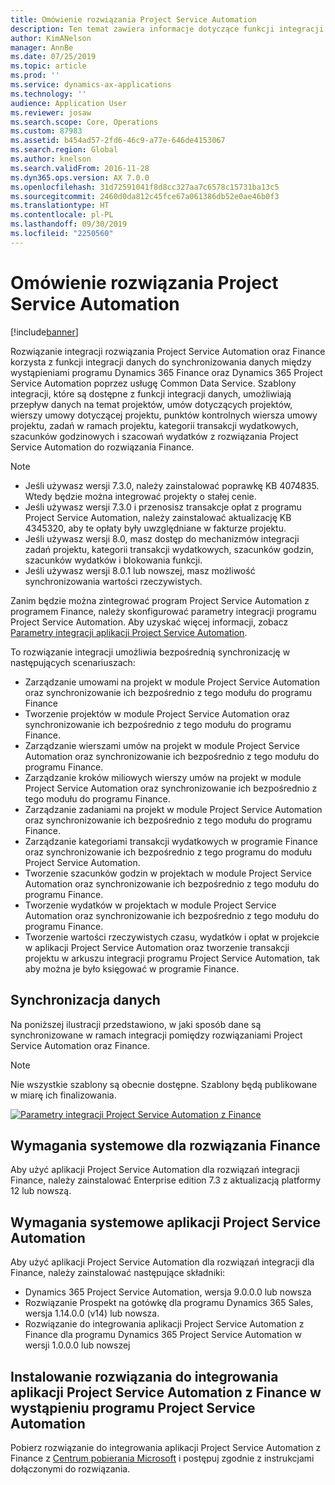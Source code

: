 ```yaml
---
title: Omówienie rozwiązania Project Service Automation
description: Ten temat zawiera informacje dotyczące funkcji integracji rozwiązania Dynamics 365 Project Service Automation do Dynamics 365 Finance.
author: KimANelson
manager: AnnBe
ms.date: 07/25/2019
ms.topic: article
ms.prod: ''
ms.service: dynamics-ax-applications
ms.technology: ''
audience: Application User
ms.reviewer: josaw
ms.search.scope: Core, Operations
ms.custom: 87983
ms.assetid: b454ad57-2fd6-46c9-a77e-646de4153067
ms.search.region: Global
ms.author: knelson
ms.search.validFrom: 2016-11-28
ms.dyn365.ops.version: AX 7.0.0
ms.openlocfilehash: 31d72591041f8d8cc327aa7c6578c15731ba13c5
ms.sourcegitcommit: 2460d0da812c45fce67a061386db52e0ae46b0f3
ms.translationtype: HT
ms.contentlocale: pl-PL
ms.lasthandoff: 09/30/2019
ms.locfileid: "2250560"
---
```

# <a name="project-service-automation-overview"></a>Omówienie rozwiązania Project Service Automation

[!include[banner](../includes/banner.md)]

Rozwiązanie integracji rozwiązania Project Service Automation oraz Finance korzysta z funkcji integracji danych do synchronizowania danych między wystąpieniami programu Dynamics 365 Finance oraz Dynamics 365 Project Service Automation poprzez usługę Common Data Service. Szablony integracji, które są dostępne z funkcji integracji danych, umożliwiają przepływ danych na temat projektów, umów dotyczących projektów, wierszy umowy dotyczącej projektu, punktów kontrolnych wiersza umowy projektu, zadań w ramach projektu, kategorii transakcji wydatkowych, szacunków godzinowych i szacowań wydatków z rozwiązania Project Service Automation do rozwiązania Finance.

> [!NOTE]
> - Jeśli używasz wersji 7.3.0, należy zainstalować poprawkę KB 4074835. Wtedy będzie można integrować projekty o stałej cenie.
> - Jeśli używasz wersji 7.3.0 i przenosisz transakcje opłat z programu Project Service Automation, należy zainstalować aktualizację KB 4345320, aby te opłaty były uwzględniane w fakturze projektu.
> - Jeśli używasz wersji 8.0, masz dostęp do mechanizmów integracji zadań projektu, kategorii transakcji wydatkowych, szacunków godzin, szacunków wydatków i blokowania funkcji.
> - Jeśli używasz wersji 8.0.1 lub nowszej, masz możliwość synchronizowania wartości rzeczywistych.

Zanim będzie można zintegrować program Project Service Automation z programem Finance, należy skonfigurować parametry integracji programu Project Service Automation. Aby uzyskać więcej informacji, zobacz [Parametry integracji aplikacji Project Service Automation](PSA-parameters.md).

To rozwiązanie integracji umożliwia bezpośrednią synchronizację w następujących scenariuszach:

- Zarządzanie umowami na projekt w module Project Service Automation oraz synchronizowanie ich bezpośrednio z tego modułu do programu Finance
- Tworzenie projektów w module Project Service Automation oraz synchronizowanie ich bezpośrednio z tego modułu do programu Finance.
- Zarządzanie wierszami umów na projekt w module Project Service Automation oraz synchronizowanie ich bezpośrednio z tego modułu do programu Finance.
- Zarządzanie kroków miliowych wierszy umów na projekt w module Project Service Automation oraz synchronizowanie ich bezpośrednio z tego modułu do programu Finance.
- Zarządzanie zadaniami na projekt w module Project Service Automation oraz synchronizowanie ich bezpośrednio z tego modułu do programu Finance.
- Zarządzanie kategoriami transakcji wydatkowych w programie Finance oraz synchronizowanie ich bezpośrednio z tego programu do modułu Project Service Automation.
- Tworzenie szacunków godzin w projektach w module Project Service Automation oraz synchronizowanie ich bezpośrednio z tego modułu do programu Finance.
- Tworzenie wydatków w projektach w module Project Service Automation oraz synchronizowanie ich bezpośrednio z tego modułu do programu Finance.
- Tworzenie wartości rzeczywistych czasu, wydatków i opłat w projekcie w aplikacji Project Service Automation oraz tworzenie transakcji projektu w arkuszu integracji programu Project Service Automation, tak aby można je było księgować w programie Finance.

## <a name="data-synchronization"></a>Synchronizacja danych

Na poniższej ilustracji przedstawiono, w jaki sposób dane są synchronizowane w ramach integracji pomiędzy rozwiązaniami Project Service Automation oraz Finance.

> [!NOTE]
> Nie wszystkie szablony są obecnie dostępne. Szablony będą publikowane w miarę ich finalizowania.

[![Parametry integracji Project Service Automation z Finance](./media/PSA-integration.png)](./media/PSA-integration.png)

## <a name="system-requirements-for-finance"></a>Wymagania systemowe dla rozwiązania Finance

Aby użyć aplikacji Project Service Automation dla rozwiązań integracji Finance, należy zainstalować Enterprise edition 7.3 z aktualizacją platformy 12 lub nowszą.

## <a name="system-requirements-for-project-service-automation"></a>Wymagania systemowe aplikacji Project Service Automation

Aby użyć aplikacji Project Service Automation dla rozwiązań integracji dla Finance, należy zainstalować następujące składniki:

- Dynamics 365 Project Service Automation, wersja 9.0.0.0 lub nowsza
- Rozwiązanie Prospekt na gotówkę dla programu Dynamics 365 Sales, wersja 1.14.0.0 (v14) lub nowsza.
- Rozwiązanie do integrowania aplikacji Project Service Automation z Finance dla programu Dynamics 365 Project Service Automation w wersji 1.0.0.0 lub nowszej

## <a name="install-the-project-service-automation-to-finance-integration-solution-in-your-project-service-automation-instance"></a>Instalowanie rozwiązania do integrowania aplikacji Project Service Automation z Finance w wystąpieniu programu Project Service Automation

Pobierz rozwiązanie do integrowania aplikacji Project Service Automation z Finance z [Centrum pobierania Microsoft](https://www.microsoft.com/download/details.aspx?id=57016) i postępuj zgodnie z instrukcjami dołączonymi do rozwiązania.
